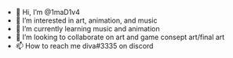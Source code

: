 - 👋 Hi, I’m @1maD1v4
- 👀 I’m interested in art, animation, and music
- 🌱 I’m currently learning music and animation
- 💞️ I’m looking to collaborate on art and game consept art/final art
- 📫 How to reach me diva#3335 on discord

<!---
1maD1v4/1maD1v4 is a ✨ special ✨ repository because its `README.md` (this file) appears on your GitHub profile.
You can click the Preview link to take a look at your changes.
--->
